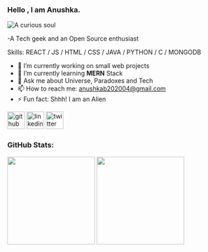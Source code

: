 ### Hello , I am Anushka.
![A curious soul](https://encrypted-tbn0.gstatic.com/images?q=tbn:ANd9GcQ61-xFhSZvySRsLQ_vY4t4hfp6nojS4HT06A&usqp=CAU)

-A Tech geek and an Open Source enthusiast

Skills: REACT / JS / HTML / CSS / JAVA / PYTHON / C / MONGODB

- 🔭 I’m currently working on small web projects 
- 🌱 I’m currently learning **MERN** Stack 
- 💬 Ask me about Universe, Paradoxes and Tech 
- 📫 How to reach me: anushkab202004@gmail.com 
- ⚡ Fun fact: Shhh! I am an Alien 

[<img src='https://cdn.jsdelivr.net/npm/simple-icons@3.0.1/icons/github.svg' alt='github' height='40'>](https://github.com/Anushka-Bhowmick)  [<img src='https://cdn.jsdelivr.net/npm/simple-icons@3.0.1/icons/linkedin.svg' alt='linkedin' height='40'>](https://www.linkedin.com/in/anushkabhowmick/)  [<img src='https://cdn.jsdelivr.net/npm/simple-icons@3.0.1/icons/twitter.svg' alt='twitter' height='40'>](https://twitter.com/@Anushkalien) 

### GitHub Stats:

<img height=200 align="center" src="https://github-readme-stats.vercel.app/api?username=Anushka-Bhowmick&show_icons=true&rank_icon=github&theme=neon&card_width=320" />
<img height=200 align="center" src="https://github-readme-stats.vercel.app/api/top-langs?username=Anushka-Bhowmick&layout=compact&show_icons=true&theme=neon&langs_count=8&card_width=320&locale=en" />
